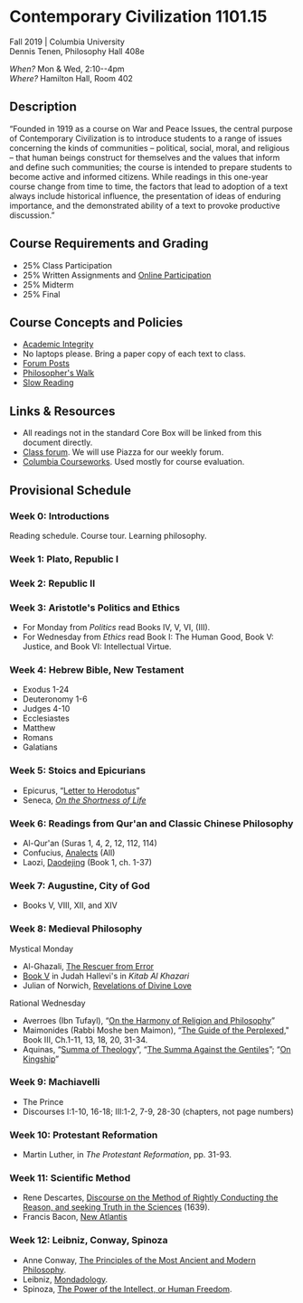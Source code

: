 # Contemporary Civilization 1101.15   
Fall 2019 | Columbia University  
Dennis Tenen, Philosophy Hall 408e  

*When?* Mon & Wed, 2:10--4pm  
*Where?* Hamilton Hall, Room 402 

## Description

“Founded in 1919 as a course on War and Peace Issues, the central purpose of
Contemporary Civilization is to introduce students to a range of issues
concerning the kinds of communities – political, social, moral, and religious
– that human beings construct for themselves and the values that inform and
define such communities; the course is intended to prepare students to become
active and informed citizens. While readings in this one-year course change
from time to time, the factors that lead to adoption of a text always include
historical influence, the presentation of ideas of enduring importance, and
the demonstrated ability of a text to provoke productive discussion.”

## Course Requirements and Grading

* 25% Class Participation  
* 25% Written Assignments and [Online Participation](https://piazza.com/class/k05jgl8g7v31q9)  
* 25% Midterm  
* 25% Final  

## Course Concepts and Policies

* [Academic
Integrity](https://github.com/denten-courses/teaching-concepts/blob/master/academic-integrity.md)
* No laptops please. Bring a paper copy of each text to class.
* [Forum
Posts](https://github.com/denten-courses/teaching-concepts/blob/master/forum-posts.md)
* [Philosopher's
Walk](https://github.com/denten-courses/teaching-concepts/blob/master/philosophers-walk.md)
* [Slow
Reading](https://github.com/denten-courses/teaching-concepts/blob/master/slow-reading.md)

## Links & Resources

* All readings not in the standard Core Box will be linked from this document
directly.
* [Class forum](https://piazza.com/class/k05jgl8g7v31q9). We will use Piazza
for our weekly forum.
* [Columbia
Courseworks](https://courseworks2.columbia.edu/courses/83147).
Used mostly for course evaluation.

## Provisional Schedule
### Week 0: Introductions

Reading schedule. Course tour. Learning philosophy.

### Week 1: Plato, Republic I
### Week 2: Republic II 
### Week 3: Aristotle's Politics and Ethics

- For Monday from *Politics* read Books IV, V, VI, (III).
- For Wednesday from *Ethics* read Book I: The Human Good, Book V: Justice, and Book VI: Intellectual Virtue.

### Week 4: Hebrew Bible, New Testament

- Exodus 1-24
- Deuteronomy 1-6
- Judges 4-10
- Ecclesiastes
- Matthew
- Romans
- Galatians
    
### Week 5: Stoics and Epicurians

- Epicurus, “[Letter to
Herodotus](https://drive.google.com/file/d/0B4OAOue0b3VMdXBFY3dRbnlJUWM/view?usp=sharing)”
- Seneca, *[On the Shortness of
Life](http://www.forumromanum.org/literature/seneca_younger/brev_e.html)*

### Week 6: Readings from Qur'an and Classic Chinese Philosophy

- Al-Qur'an (Suras 1, 4, 2, 12, 112, 114)
- Confucius,
[Analects](https://drive.google.com/file/d/0B4OAOue0b3VMX3FzN013dTNXYjg/view?usp=sharing)
(All)
- Laozi,
[Daodejing](https://drive.google.com/file/d/0B4OAOue0b3VMX3FzN013dTNXYjg/view?usp=sharing)
(Book 1, ch. 1-37)

### Week 7: Augustine, City of God 
- Books V, VIII, XII, and XIV

### Week 8: Medieval Philosophy
Mystical Monday
- Al-Ghazali, [The Rescuer from
Error](https://drive.google.com/file/d/0B4OAOue0b3VMUjZyc2lESTBQME0/view?usp=sharing)
- [Book
V](http://books.google.com/books?id=rvY_AAAAYAAJ&printsec=frontcover&dq=Kitab+al+Khazari&hl=en&sa=X&ei=2IFJVMnuFIHmsASB5IHwDQ&ved=0CB8Q6AEwAA#v=onepage&q=Kitab%20al%20Khazari&f=false)
in Judah Hallevi's in *Kitab Al Khazari*
- Julian of Norwich, [Revelations of Divine
Love](https://www.college.columbia.edu/core/conciv/ccreader)  

Rational Wednesday  
- Averroes (Ibn Tufayl), “[On the Harmony of Religion and
Philosophy](http://www.fordham.edu/halsall/source/1190averroes.asp)” 
- Maimonides (Rabbi Moshe ben Maimon), “[The Guide of the
Perplexed](https://archive.org/details/guideforperplexe00maim)," Book III,
Ch.1-11, 13, 18, 20, 31-34.
- Aquinas, “[Summa of
Theology](https://drive.google.com/file/d/0B4OAOue0b3VMakVuSlRKTGRyOVk/view?usp=sharing)”,
“[The Summa Against the
Gentiles](https://drive.google.com/file/d/0B4OAOue0b3VMLUhReE5HREpsUk0/view?usp=sharing)”;
“[On
Kingship](https://drive.google.com/file/d/0B4OAOue0b3VMYUpkVUZZNmR1OTQ/view?usp=sharing)”

### Week 9: Machiavelli
- The Prince 
- Discourses I:1-10, 16-18; III:1-2, 7-9, 28-30 (chapters, not page numbers)

### Week 10: Protestant Reformation 
- Martin Luther, in *The Protestant Reformation*, pp. 31-93.

### Week 11: Scientific Method
- Rene Descartes, [Discourse on the Method of Rightly Conducting the Reason, and seeking Truth in the Sciences](https://www.marxists.org/reference/archive/descartes/1635/discourse-method.htm)
(1639).
- Francis Bacon, [New Atlantis](http://www.gutenberg.org/files/2434/2434-h/2434-h.htm)

### Week 12: Leibniz, Conway, Spinoza

- Anne Conway, [The Principles of the Most Ancient and Modern Philosophy](http://www.earlymoderntexts.com/assets/pdfs/conway1692_1.pdf).
- Leibniz, [Mondadology](http://www.earlymoderntexts.com/assets/pdfs/leibniz1714b.pdf).
- Spinoza, [The Power of the Intellect, or Human Freedom](http://www.earlymoderntexts.com/assets/pdfs/spinoza1665part5.pdf).
